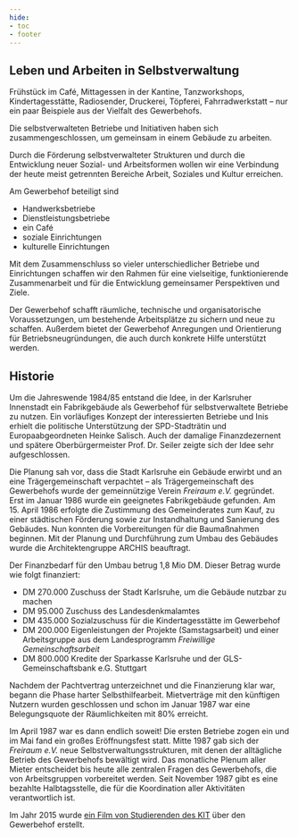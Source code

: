 ```yaml
---
hide:
- toc
- footer
---
```


## Leben und Arbeiten in Selbstverwaltung

Frühstück im Café, Mittagessen in der Kantine, Tanzworkshops, Kindertagesstätte, Radiosender, Druckerei, Töpferei, Fahrradwerkstatt – nur ein paar Beispiele aus der Vielfalt des Gewerbehofs.

Die selbstverwalteten Betriebe und Initiativen haben sich zusammengeschlossen, um gemeinsam in einem Gebäude zu arbeiten.

Durch die Förderung selbstverwalteter Strukturen und durch die Entwicklung neuer Sozial- und Arbeitsformen wollen wir eine Verbindung der heute meist getrennten Bereiche Arbeit, Soziales und Kultur erreichen.

Am Gewerbehof beteiligt sind

* Handwerksbetriebe
* Dienstleistungsbetriebe
* ein Café
* soziale Einrichtungen
* kulturelle Einrichtungen

Mit dem Zusammenschluss so vieler unterschiedlicher Betriebe und Einrichtungen schaffen wir den Rahmen für eine vielseitige, funktionierende Zusammenarbeit und für die Entwicklung gemeinsamer Perspektiven und Ziele.

Der Gewerbehof schafft räumliche, technische und organisatorische Voraussetzungen, um bestehende Arbeitsplätze zu sichern und neue zu schaffen. Außerdem bietet der Gewerbehof Anregungen und Orientierung für Betriebsneugründungen, die auch durch konkrete Hilfe unterstützt werden.

## Historie

Um die Jahreswende 1984/85 entstand die Idee, in der Karlsruher Innenstadt ein Fabrikgebäude als Gewerbehof für selbstverwaltete Betriebe zu nutzen. Ein vorläufiges Konzept der interessierten Betriebe und Inis erhielt die politische Unterstützung der SPD-Stadträtin und Europaabgeordneten Heinke Salisch. Auch der damalige Finanzdezernent und spätere Oberbürgermeister Prof. Dr. Seiler zeigte sich der Idee sehr aufgeschlossen.

Die Planung sah vor, dass die Stadt Karlsruhe ein Gebäude erwirbt und an eine Trägergemeinschaft verpachtet – als Trägergemeinschaft des Gewerbehofs wurde der gemeinnützige Verein _Freiraum e.V._ gegründet. Erst im Januar&nbsp;1986 wurde ein geeignetes Fabrikgebäude gefunden. Am 15.&nbsp;April&nbsp;1986 erfolgte die Zustimmung des Gemeinderates zum Kauf, zu einer städtischen Förderung sowie zur Instandhaltung und Sanierung des Gebäudes. Nun konnten die Vorbereitungen für die Baumaßnahmen beginnen. Mit der Planung und Durchführung zum Umbau des Gebäudes wurde die Architektengruppe ARCHIS beauftragt.

Der Finanzbedarf für den Umbau betrug 1,8 Mio DM. Dieser Betrag wurde wie folgt finanziert:

* DM 270.000 Zuschuss der Stadt Karlsruhe, um die Gebäude nutzbar zu machen
* DM 95.000 Zuschuss des Landesdenkmalamtes
* DM 435.000 Sozialzuschuss für die Kindertagesstätte im Gewerbehof
* DM 200.000 Eigenleistungen der Projekte (Samstagsarbeit) und einer Arbeitsgruppe aus dem Landesprogramm _Freiwillige Gemeinschaftsarbeit_
* DM 800.000 Kredite der Sparkasse Karlsruhe und der GLS-Gemeinschaftsbank e.G. Stuttgart

Nachdem der Pachtvertrag unterzeichnet und die Finanzierung klar war, begann die Phase harter Selbsthilfearbeit. Mietverträge mit den künftigen Nutzern wurden geschlossen und schon im Januar 1987 war eine Belegungsquote der Räumlichkeiten mit 80% erreicht.

Im April 1987 war es dann endlich soweit! Die ersten Betriebe zogen ein und im Mai fand ein großes Eröffnungsfest statt. Mitte 1987 gab sich der _Freiraum e.V._ neue Selbstverwaltungsstrukturen, mit denen der alltägliche Betrieb des Gewerbehofs bewältigt wird. Das monatliche Plenum aller Mieter entscheidet bis heute alle zentralen Fragen des Gewerbehofs, die von Arbeitsgruppen vorbereitet werden. Seit November 1987 gibt es eine bezahlte Halbtagsstelle, die für die Koordination aller Aktivitäten verantwortlich ist.

Im Jahr 2015 wurde [ein Film von Studierenden des KIT](https://www.youtube.com/watch?v=lo-UYAYpjoU) über den Gewerbehof erstellt.
